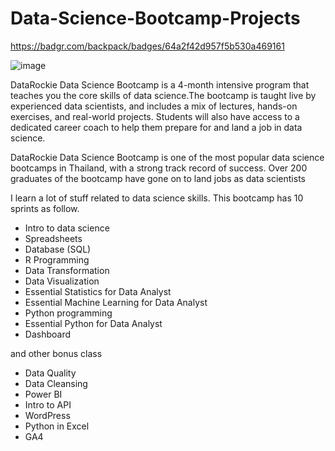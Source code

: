 # Data-Science-Bootcamp-Projects

https://badgr.com/backpack/badges/64a2f42d957f5b530a469161

![image](https://github.com/Mvrkery/Data-Science-Bootcamp-Projects/assets/138161362/58394eeb-d650-4cd1-94be-7f65f27dfda5)


DataRockie Data Science Bootcamp is a 4-month intensive program that teaches you the core skills of data science.The bootcamp is taught live by experienced data scientists, and includes a mix of lectures, hands-on exercises, and real-world projects. Students will also have access to a dedicated career coach to help them prepare for and land a job in data science.

DataRockie Data Science Bootcamp is one of the most popular data science bootcamps in Thailand, with a strong track record of success. Over 200 graduates of the bootcamp have gone on to land jobs as data scientists

I learn a lot of stuff related to data science skills. This bootcamp has 10 sprints as follow.

- Intro to data science
- Spreadsheets
- Database (SQL)
- R Programming
- Data Transformation
- Data Visualization
- Essential Statistics for Data Analyst
- Essential Machine Learning for Data Analyst
- Python programming
- Essential Python for Data Analyst
- Dashboard

and other bonus class
- Data Quality
- Data Cleansing
- Power BI
- Intro to API
- WordPress
- Python in Excel
- GA4
